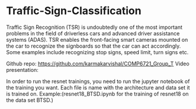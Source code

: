 # Traffic-Sign-Classification
Traffic Sign Recognition (TSR) is undoubtedly one of the most important problems in the field of driverless cars and advanced driver assistance systems (ADAS). TSR enables the front-facing smart cameras mounted on the car to recognize the signboards so that the car can act accordingly. Some examples include recognizing stop signs, speed limit, turn signs etc.

Github repo: https://github.com/karmakarvishal/COMP6721_Group_T
Video presentation: 

In order to run the resnet trainings, you need to run the jupyter notebook of the training you want. Each file is name with the architecture and data set it is trained on. Example:(resnet18_BTSD.ipynb for the training of resnet18 on the data set BTSD.)
